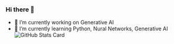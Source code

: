 ### Hi there 👋

- 🔭 I’m currently working on Generative AI
- 🌱 I’m currently learning Python, Nural Networks, Generative AI  
![GitHub Stats Card](https://github-readme-stats.vercel.app/api?username=hako-mikan)  

